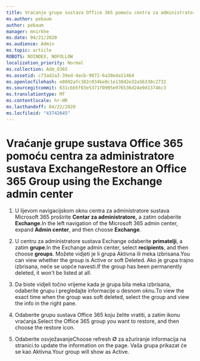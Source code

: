 ```yaml
---
title: Vraćanje grupe sustava Office 365 pomoću centra za administratore sustava Exchange
ms.author: pebaum
author: pebaum
manager: mnirkhe
ms.date: 04/21/2020
ms.audience: Admin
ms.topic: article
ROBOTS: NOINDEX, NOFOLLOW
localization_priority: Normal
ms.collection: Adm_O365
ms.assetid: c73ad2a3-39ed-4acb-9872-6a38eda11464
ms.openlocfilehash: e0092afc382c034be0c1e130d2e32a56330c2732
ms.sourcegitcommit: 631cbb5f03e5371f0995e976536d24e9d13746c3
ms.translationtype: MT
ms.contentlocale: hr-HR
ms.lasthandoff: 04/22/2020
ms.locfileid: "43742645"
---
```

# <a name="restore-an-office-365-group-using-the-exchange-admin-center"></a><span data-ttu-id="96bd4-102">Vraćanje grupe sustava Office 365 pomoću centra za administratore sustava Exchange</span><span class="sxs-lookup"><span data-stu-id="96bd4-102">Restore an Office 365 Group using the Exchange admin center</span></span>

1. <span data-ttu-id="96bd4-103">U lijevom navigacijskom oknu centra za administratore sustava Microsoft 365 proširite **Centar za administratore,** a zatim odaberite **Exchange**.</span><span class="sxs-lookup"><span data-stu-id="96bd4-103">In the left navigation of the Microsoft 365 admin center, expand **Admin center**, and then choose **Exchange**.</span></span>
    
2. <span data-ttu-id="96bd4-104">U centru za administratore sustava Exchange odaberite **primatelji**, a zatim **grupe**.</span><span class="sxs-lookup"><span data-stu-id="96bd4-104">In the Exchange admin center, select **recipients**, and then choose **groups**.</span></span> <span data-ttu-id="96bd4-105">Možete vidjeti je li grupa Aktivna ili meka izbrisana.</span><span class="sxs-lookup"><span data-stu-id="96bd4-105">You can view whether the group is Active or soft Deleted.</span></span> <span data-ttu-id="96bd4-106">Ako je grupa trajno izbrisana, neće se uopće navesti.</span><span class="sxs-lookup"><span data-stu-id="96bd4-106">If the group has been permanently deleted, it won't be listed at all.</span></span>
    
3. <span data-ttu-id="96bd4-107">Da biste vidjeli točno vrijeme kada je grupa bila meka izbrisana, odaberite grupu i pregledajte informacije u desnom oknu.</span><span class="sxs-lookup"><span data-stu-id="96bd4-107">To view the exact time when the group was soft deleted, select the group and view the info in the right pane.</span></span>
    
4. <span data-ttu-id="96bd4-108">Odaberite grupu sustava Office 365 koju želite vratiti, a zatim ikonu vraćanja.</span><span class="sxs-lookup"><span data-stu-id="96bd4-108">Select the Office 365 group you want to restore, and then choose the restore icon.</span></span>
    
5. <span data-ttu-id="96bd4-109">Odaberite osvježavanje</span><span class="sxs-lookup"><span data-stu-id="96bd4-109">Choose refresh</span></span> ![Ikona Osvježi](media/6464df90-2a91-4c1f-92a6-9a38c7696ac3.gif) <span data-ttu-id="96bd4-111">za ažuriranje informacija na stranici.</span><span class="sxs-lookup"><span data-stu-id="96bd4-111">to update the information on the page.</span></span> <span data-ttu-id="96bd4-112">Vaša grupa prikazat će se kao Aktivna.</span><span class="sxs-lookup"><span data-stu-id="96bd4-112">Your group will show as Active.</span></span> 
    

